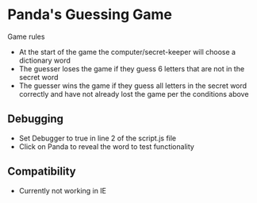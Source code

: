 # Panda's Guessing Game

Game rules
-	At the start of the game the computer/secret-keeper will choose a dictionary word
-	The guesser loses the game if they guess 6 letters that are not in the secret word
-	The guesser wins the game if they guess all letters in the secret word correctly and have not already lost the game per the conditions above

## Debugging
-	Set Debugger to true in line 2 of the script.js file
-	Click on Panda to reveal the word to test functionality

## Compatibility
- Currently not working in IE
